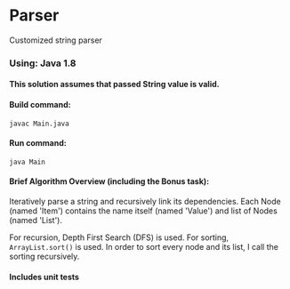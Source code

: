# Parser
Customized string parser

### Using: Java 1.8
#### This solution assumes that passed String value is valid.

#### Build command:
```
javac Main.java
```

#### Run command:
```
java Main
```

#### Brief Algorithm Overview (including the Bonus task):
Iteratively parse a string and recursively link its dependencies. Each Node (named 'Item') contains the name itself (named 'Value') and list of Nodes (named 'List').

For recursion, Depth First Search (DFS) is used.
For sorting, `ArrayList.sort()` is used. In order to sort every node and its list, I call the sorting recursively.

#### Includes unit tests
